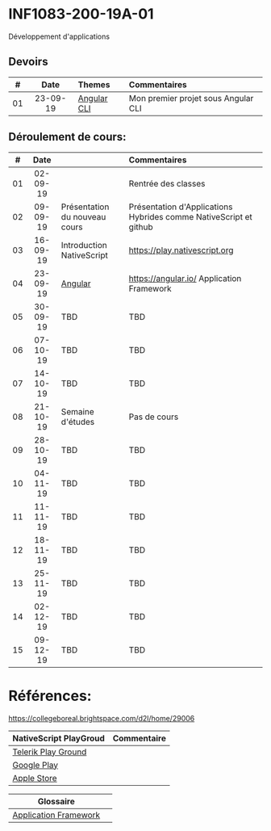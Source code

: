 # INF1083-200-19A-01
Développement d'applications


## Devoirs

|# | Date   | Themes                                              |     Commentaires                                                   |
|--|:------:|:----------------------------------------------------|:-------------------------------------------------------------------|
|01|23-09-19| [Angular CLI](0.Angular/README.md#participation)    | Mon premier projet sous Angular CLI          |                                                  



## Déroulement de cours:

|# | Date   |                                                     |     Commentaires                                                     |
|--|:------:|:----------------------------------------------------|:---------------------------------------------------------------------|
|01|02-09-19|                                                     | Rentrée des classes                                                  |
|02|09-09-19| Présentation du nouveau cours                       | Présentation d'Applications Hybrides comme NativeScript et github    |
|03|16-09-19| Introduction NativeScript                           | https://play.nativescript.org                                        |
|04|23-09-19| [Angular](0.Angular/README.md)                      | https://angular.io/ Application Framework                           |
|05|30-09-19| TBD                                                 | TBD                                                                  |
|06|07-10-19| TBD                                                 | TBD                                                                  |
|07|14-10-19| TBD                                                 | TBD                                                                  |
|08|21-10-19| Semaine d'études                                    | Pas de cours                                                         |
|09|28-10-19| TBD                                                 | TBD                                                                  |
|10|04-11-19| TBD                                                 | TBD                                                                  |
|11|11-11-19| TBD                                                 | TBD                                                                  |
|12|18-11-19| TBD                                                 | TBD                                                                  |
|13|25-11-19| TBD                                                 | TBD                                                                  |
|14|02-12-19| TBD                                                 | TBD                                                                  |
|15|09-12-19| TBD                                                 | TBD                                                                  |


# Références:

https://collegeboreal.brightspace.com/d2l/home/29006

|  NativeScript PlayGroud                                                            |  Commentaire                              |
|------------------------------------------------------------------------------------|-------------------------------------------|
| [Telerik Play Ground](https://play.nativescript.org)                                |                                           |   
| [Google Play](https://play.google.com/store/apps/details?id=org.nativescript.play) |                                           |
| [Apple Store](https://apps.apple.com/ca/app/nativescript-playground/id1263543946)  |                                           |


|                              Glossaire                                                    |                                      |
|-------------------------------------------------------------------------------------------|--------------------------------------|
| [Application Framework](https://www.techopedia.com/definition/6005/application-framework) |                                      |




